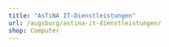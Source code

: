 ```yaml
---
title: "AsTiNA IT-Dienstleistungen"
url: /augsburg/astina-it-dienstleistungen/
shop: Computer
---
```

